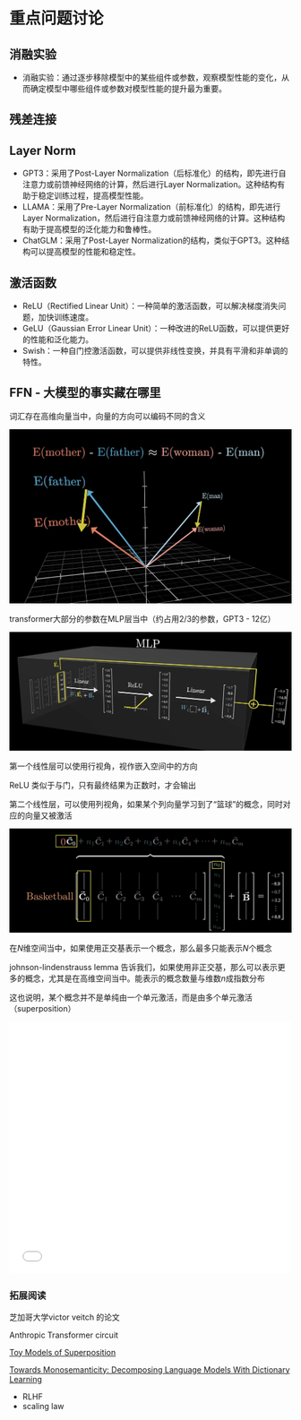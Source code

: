 # 重点问题讨论

## 消融实验

- 消融实验：通过逐步移除模型中的某些组件或参数，观察模型性能的变化，从而确定模型中哪些组件或参数对模型性能的提升最为重要。

## 残差连接




## Layer Norm

- GPT3：采用了Post-Layer Normalization（后标准化）的结构，即先进行自注意力或前馈神经网络的计算，然后进行Layer Normalization。这种结构有助于稳定训练过程，提高模型性能。
- LLAMA：采用了Pre-Layer Normalization（前标准化）的结构，即先进行Layer Normalization，然后进行自注意力或前馈神经网络的计算。这种结构有助于提高模型的泛化能力和鲁棒性。
- ChatGLM：采用了Post-Layer Normalization的结构，类似于GPT3。这种结构可以提高模型的性能和稳定性。

## 激活函数

- ReLU（Rectified Linear Unit）：一种简单的激活函数，可以解决梯度消失问题，加快训练速度。
- GeLU（Gaussian Error Linear Unit）：一种改进的ReLU函数，可以提供更好的性能和泛化能力。
- Swish：一种自门控激活函数，可以提供非线性变换，并具有平滑和非单调的特性。


## FFN - 大模型的事实藏在哪里

词汇存在高维向量当中，向量的方向可以编码不同的含义

![](assets/06-Tricks.assets/202507040930043.png)

transformer大部分的参数在MLP层当中（约占用2/3的参数，GPT3 - 12亿）

![](assets/06-Tricks.assets/202507040940946.png)

第一个线性层可以使用行视角，视作嵌入空间中的方向

ReLU 类似于与门，只有最终结果为正数时，才会输出

第二个线性层，可以使用列视角，如果某个列向量学习到了“篮球”的概念，同时对应的向量又被激活


![](assets/06-Tricks.assets/202507040938039.png)


在$N$维空间当中，如果使用正交基表示一个概念，那么最多只能表示$N$个概念

johnson-lindenstrauss lemma 告诉我们，如果使用非正交基，那么可以表示更多的概念，尤其是在高维空间当中。能表示的概念数量与维数$n$成指数分布

这也说明，某个概念并不是单纯由一个单元激活，而是由多个单元激活（superposition）

<iframe src="//player.bilibili.com/player.html?isOutside=true&aid=113215035936825&bvid=BV1aTxMehEjK&cid=26046694390&p=1&autoplay=0" scrolling="no" border="0" frameborder="no" framespacing="0" allowfullscreen="true" width="100%" height=450px></iframe>

### 拓展阅读
芝加哥大学victor veitch 的论文

Anthropic Transformer circuit

[Toy Models of Superposition](https://transformer-circuits.pub/2022/toy_model/index.html)

[Towards Monosemanticity: Decomposing Language Models With Dictionary Learning](https://transformer-circuits.pub/2023/monosemantic-features/index.html)

- RLHF
- scaling law

